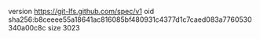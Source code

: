 version https://git-lfs.github.com/spec/v1
oid sha256:b8ceeee55a18641ac816085bf480931c4377d1c7caed083a7760530340a00c8c
size 3023
